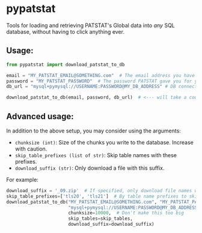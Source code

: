 # pypatstat

Tools for loading and retrieving PATSTAT's Global data into *any* SQL database, without having to click anything ever.

## Usage:

```python
from pypatstat import download_patstat_to_db

email = "MY_PATSTAT_EMAIL@SOMETHING.com"  # The email address you have which is registered with PATSTAT
password = "MY_PATSTAT_PASSWORD"  # The password PATSTAT gave you for your paid access to PATSTAT Global
db_url = "mysql+pymysql://USERNAME:PASSWORD@MY_DB_ADDRESS" # DB connection URL

download_patstat_to_db(email, password, db_url)  # <--- will take a couple of days. I suggest running in tmux or similar.
```


## Advanced usage:

In addition to the above setup, you may consider using the arguments:

* `chunksize (int)`: Size of the chunks you write to the database. Increase with caution.
* `skip_table_prefixes (list of str)`: Skip table names with these prefixes.
* `download_suffix (str)`: Only download a file with this suffix.

For example:

```python
download_suffix = '_09.zip'  # If specified, only download file names with this suffix                                        
skip_table_prefixes=['tls20', 'tls21']  # By table name prefixes to skip                                                 
download_patstat_to_db("MY_PATSTAT_EMAIL@SOMETHING.com", "MY_PATSTAT_PASSWORD",
                       "mysql+pymysql://USERNAME:PASSWORD@MY_DB_ADDRESS",
                       chunksize=10000,  # Don't make this too big                                                            
                       skip_tables=skip_tables,
                       download_suffix=download_suffix)
```
